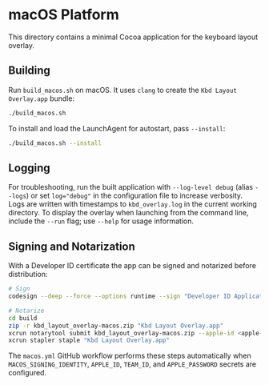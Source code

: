# macOS Platform

This directory contains a minimal Cocoa application for the keyboard layout overlay.

## Building

Run `build_macos.sh` on macOS. It uses `clang` to create the `Kbd Layout Overlay.app` bundle:

```sh
./build_macos.sh
```

To install and load the LaunchAgent for autostart, pass `--install`:

```sh
./build_macos.sh --install
```

## Logging

For troubleshooting, run the built application with `--log-level debug` (alias `--logs`) or set `log="debug"` in the configuration file to increase verbosity.
Logs are written with timestamps to `kbd_overlay.log` in the current working directory.
To display the overlay when launching from the command line, include the `--run` flag; use `--help` for usage information.

## Signing and Notarization

With a Developer ID certificate the app can be signed and notarized before distribution:

```sh
# Sign
codesign --deep --force --options runtime --sign "Developer ID Application: Example (TEAMID)" build/Kbd\ Layout\ Overlay.app

# Notarize
cd build
zip -r kbd_layout_overlay-macos.zip "Kbd Layout Overlay.app"
xcrun notarytool submit kbd_layout_overlay-macos.zip --apple-id <apple-id> --team-id <team-id> --password <app-specific-password> --wait
xcrun stapler staple "Kbd Layout Overlay.app"
```

The `macos.yml` GitHub workflow performs these steps automatically when `MACOS_SIGNING_IDENTITY`, `APPLE_ID`, `TEAM_ID`, and `APPLE_PASSWORD` secrets are configured.

